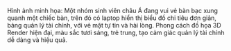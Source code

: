 Hình ảnh minh họa: Một nhóm sinh viên châu Á đang vui vẻ bàn bạc xung quanh một chiếc bàn, trên đó có laptop hiển thị biểu đồ chi tiêu đơn giản, bảng quản lý tài chính, với vẻ mặt tự tin và hài lòng. Phong cách đồ họa 3D Render hiện đại, màu sắc tươi sáng, trẻ trung, tạo cảm giác quản lý tài chính dễ dàng và hiệu quả.